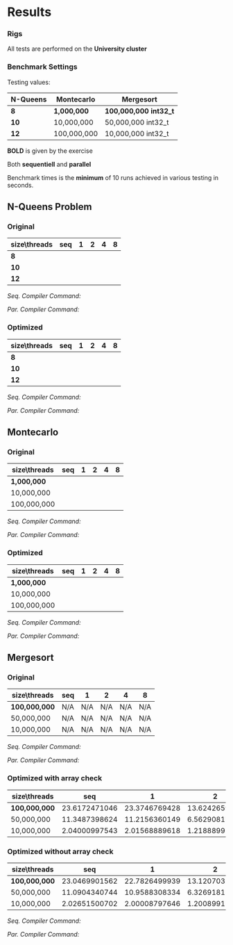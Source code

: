 # Results

### Rigs
All tests are performed on the **University cluster**

### Benchmark Settings

Testing values:

| N-Queens | Montecarlo | Mergesort |
|----------|------------|-----------|
| **8**       | **1,000,000**   | **100,000,000 int32_t**  |
| **10**       | 10,000,000    | 50,000,000 int32_t    |
| **12**       | 100,000,000    | 10,000,000 int32_t      |

**BOLD** is given by the exercise

Both **sequentiell** and **parallel**

Benchmark times is the **minimum** of 10 runs achieved in various testing in seconds.

## N-Queens Problem

### Original

| size\threads | seq | 1 | 2 | 4 | 8 |
|------|-------|--------|--------|--------|--------|
| **8**   | | | | | |
| **10**   | | | | | |
| **12**   | | | | | |

_Seq. Compiler Command:_

_Par. Compiler Command:_

### Optimized

| size\threads | seq | 1 | 2 | 4 | 8 |
|------|-------|--------|--------|--------|--------|
| **8**   | | | | | |
| **10**   | | | | | |
| **12**   | | | | | |

_Seq. Compiler Command:_

_Par. Compiler Command:_

## Montecarlo

### Original

| size\threads | seq | 1 | 2 | 4 | 8 |
|------|-------|--------|--------|--------|--------|
| **1,000,000**   | | | | | |
| 10,000,000   | | | | | |
| 100,000,000   | | | | | |

_Seq. Compiler Command:_

_Par. Compiler Command:_

### Optimized

| size\threads | seq | 1 | 2 | 4 | 8 |
|------|-------|--------|--------|--------|--------|
| **1,000,000**   | | | | | |
| 10,000,000   | | | | | |
| 100,000,000   | | | | | |

_Seq. Compiler Command:_

_Par. Compiler Command:_

## Mergesort

### Original

| size\threads | seq | 1 | 2 | 4 | 8 |
|------|-------|--------|--------|--------|--------|
| **100,000,000**   | N/A | N/A|N/A |N/A |N/A |
| 50,000,000   | N/A| N/A|N/A |N/A |N/A |
| 10,000,000   | N/A|N/A | N/A| N/A|N/A |

_Seq. Compiler Command:_

_Par. Compiler Command:_

### Optimized with array check

| size\threads | seq | 1 | 2 | 4 | 8 |
|------|-------|--------|--------|--------|--------|
| **100,000,000**   |23.6172471046|23.3746769428|13.6242659092|9.16054105759|8.83927297592|
| 50,000,000   |11.3487398624|11.2156360149|6.56290817261|4.41468501091|4.26440906525|
| 10,000,000   |2.04000997543|2.01568889618|1.21888995171|0.808686971664|0.773750066757|

### Optimized without array check
| size\threads | seq | 1 | 2 | 4 | 8 |
|------|-------|--------|--------|--------|--------|
| **100,000,000**   |23.0469901562|22.7826499939|13.1207032204|8.63236498833|8.3134200573|
| 50,000,000   |11.0904340744|10.9588308334|6.32691812515|4.1782810688|4.01788687706|
| 10,000,000   |2.02651500702|2.00008797646|1.20089912415|0.794095039368|0.758894920349|


_Seq. Compiler Command:_

_Par. Compiler Command:_
